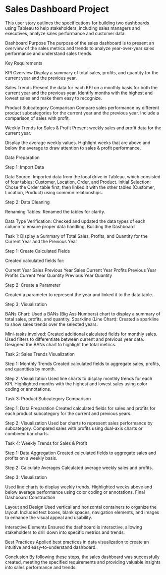 # Sales Dashboard Project
This user story outlines the specifications for building two dashboards using Tableau to help stakeholders, including sales managers and executives, analyze sales performance and customer data.

Dashboard Purpose
The purpose of the sales dashboard is to present an overview of the sales metrics and trends to analyze year-over-year sales performance and understand sales trends.

Key Requirements

KPI Overview
Display a summary of total sales, profits, and quantity for the current year and the previous year.

Sales Trends
Present the data for each KPI on a monthly basis for both the current year and the previous year.
Identify months with the highest and lowest sales and make them easy to recognize.

Product Subcategory Comparison
Compare sales performance by different product subcategories for the current year and the previous year.
Include a comparison of sales with profit.

Weekly Trends for Sales & Profit
Present weekly sales and profit data for the current year.

Display the average weekly values.
Highlight weeks that are above and below the average to draw attention to sales & profit performance.

Data Preparation

Step 1: Import Data

Data Source: Imported data from the local drive in Tableau, which consisted of four tables: Customer, Location, Order, and Product.
Initial Selection: Chose the Order table first, then linked it with the other tables (Customer, Location, Product) using common relationships.

Step 2: Data Cleaning

Renaming Tables: Renamed the tables for clarity.

Data Type Verification: Checked and updated the data types of each column to ensure proper data handling.
Building the Dashboard

Task 1: Display a Summary of Total Sales, Profits, and Quantity for the Current Year and the Previous Year

Step 1: Create Calculated Fields

Created calculated fields for:

Current Year Sales
Previous Year Sales
Current Year Profits
Previous Year Profits
Current Year Quantity
Previous Year Quantity

Step 2: Create a Parameter

Created a parameter to represent the year and linked it to the data table.

Step 3: Visualization

BANs Chart: Used a BANs (Big Ass Numbers) chart to display a summary of total sales, profits, and quantity.
Sparkline (Line Chart): Created a sparkline to show sales trends over the selected years.

Mini-tasks involved:
Created additional calculated fields for monthly sales.
Used filters to differentiate between current and previous year data.
Designed the BANs chart to highlight the total metrics.

Task 2: Sales Trends Visualization

Step 1: Monthly Trends
Created calculated fields to aggregate sales, profits, and quantities by month.

Step 2: Visualization
Used line charts to display monthly trends for each KPI.
Highlighted months with the highest and lowest sales using color coding or annotations.

Task 3: Product Subcategory Comparison

Step 1: Data Preparation
Created calculated fields for sales and profits for each product subcategory for the current and previous years.

Step 2: Visualization
Used bar charts to represent sales performance by subcategory.
Compared sales with profits using dual-axis charts or combined bar charts.

Task 4: Weekly Trends for Sales & Profit

Step 1: Data Aggregation
Created calculated fields to aggregate sales and profits on a weekly basis.

Step 2: Calculate Averages
Calculated average weekly sales and profits.

Step 3: Visualization

Used line charts to display weekly trends.
Highlighted weeks above and below average performance using color coding or annotations.
Final Dashboard Construction

Layout and Design
Used vertical and horizontal containers to organize the layout.
Included text boxes, blank spaces, navigation elements, and images to enhance the visual appeal and usability.

Interactive Elements
Ensured the dashboard is interactive, allowing stakeholders to drill down into specific metrics and trends.

Best Practices
Applied best practices in data visualization to create an intuitive and easy-to-understand dashboard.

Conclusion
By following these steps, the sales dashboard was successfully created, meeting the specified requirements and providing valuable insights into sales performance and trends.

 
